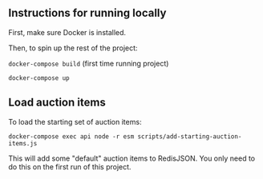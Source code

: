 ## Instructions for running locally
First, make sure Docker is installed.

Then, to spin up the rest of the project:

`docker-compose build` (first time running project)

`docker-compose up`

## Load auction items
To load the starting set of auction items:

`docker-compose exec api node -r esm scripts/add-starting-auction-items.js`

This will add some "default" auction items to RedisJSON. You only need to do this on the first run of this project.